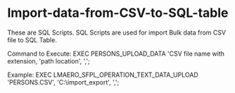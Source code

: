 # Import-data-from-CSV-to-SQL-table
These are SQL Scripts. SQL Scripts are used for import Bulk data from CSV file to SQL Table.

Command to Execute:
	EXEC PERSONS_UPLOAD_DATA 'CSV file name with extension, 'path location', ',';  
	
Example:
        EXEC LMAERO_SFPL_OPERATION_TEXT_DATA_UPLOAD 'PERSONS.CSV', 'C:\import_export', ',';
